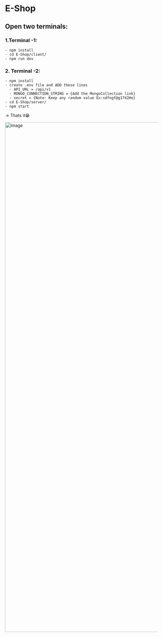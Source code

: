 # E-Shop
## Open two terminals: 
### 1.Terminal -1:
    - npm install
    - cd E-Shop/client/
    - npm run dev
### 2. Terminal -2: 
    - npm install
    - create .env file and ADD these lines
      - API_URL = /api/v1
      - MONGO_CONNECTION_STRING = {Add the MongoCollection link}
      - secret = {Note: Keep any random value Ex:sdfngf@g1742He}
    - cd E-Shop/server/
    - npm start

-> Thats it😁

<img width="1680" alt="image" src="https://github.com/MohammadJunaidAhmed/E-Shop/assets/93183238/b97dae41-688e-4342-896e-92e1aad3c761">
      
